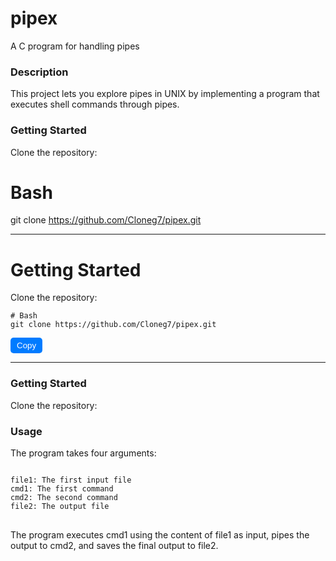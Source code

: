 # pipex
A C program for handling pipes

### Description
This project lets you explore pipes in UNIX by implementing a program that executes shell commands through pipes.

### Getting Started
  Clone the repository:
# Bash
  git clone https://github.com/Cloneg7/pipex.git

-----

<!DOCTYPE html>
<html lang="en">
<head>
    <meta charset="UTF-8">
    <meta name="viewport" content="width=device-width, initial-scale=1.0">
    <title>Clone Repository</title>
    <!-- Include Clipboard.js -->
    <script src="https://cdnjs.cloudflare.com/ajax/libs/clipboard.js/2.0.8/clipboard.min.js"></script>
    <style>
        /* Optional styling for the copy button */
        .copy-btn {
            cursor: pointer;
            background-color: #007bff;
            color: #fff;
            padding: 5px 10px;
            border: none;
            border-radius: 5px;
        }
    </style>
</head>
<body>

<div>
    <h1>Getting Started</h1>
    <p>Clone the repository:</p>
    <pre><code id="clone-command"># Bash
git clone https://github.com/Cloneg7/pipex.git</code></pre>
    <!-- Button to trigger copy -->
    <button class="copy-btn" data-clipboard-target="#clone-command">Copy</button>
</div>

<script>
    // Initialize Clipboard.js
    new ClipboardJS('.copy-btn');
</script>

</body>
</html>

-----

### Getting Started
Clone the repository:

### Usage
The program takes four arguments:

<pre>
<code>
file1: The first input file
cmd1: The first command
cmd2: The second command
file2: The output file
</code>
</pre>

The program executes cmd1 using the content of file1 as input, pipes the output to cmd2, and saves the final output to file2.
